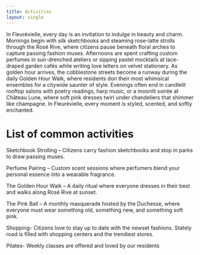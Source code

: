 ```yaml
---
title: Activities 
layout: single 
--- 
```

In Fleurévielle, every day is an invitation to indulge in beauty and charm. Mornings begin with silk sketchbooks and steaming rose-latte strolls through the Rosé Rive, where citizens pause beneath floral arches to capture passing fashion muses. Afternoons are spent crafting custom perfumes in sun-drenched ateliers or sipping pastel mocktails at lace-draped garden cafés while writing love letters on velvet stationery. As golden hour arrives, the cobblestone streets become a runway during the daily Golden Hour Walk, where residents don their most whimsical ensembles for a citywide saunter of style. Evenings often end in candlelit rooftop salons with poetry readings, harp music, or a moonlit soirée at Château Lune, where soft pink dresses twirl under chandeliers that shimmer like champagne. In Fleurévielle, every moment is styled, scented, and softly enchanted.

# List of common activities 
Sketchbook Strolling – Citizens carry fashion sketchbooks and stop in parks to draw passing muses.

Perfume Pairing – Custom scent sessions where perfumers blend your personal essence into a wearable fragrance.

The Golden Hour Walk – A daily ritual where everyone dresses in their best and walks along Rosé Rive at sunset.

The Pink Ball – A monthly masquerade hosted by the Duchesse, where everyone must wear something old, something new, and something soft pink.

Shopping- Citizens love to stay up to date with the newset fashions. Stately road is filled with shopping centers and the trendiest stores. 

Pilates- Weekly classes are offered and loved by our residents


